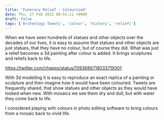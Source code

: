 ```yaml
---
title: 'Funerary Relief - Colourised'
date: Thu, 17 Feb 2022 08:51:11 +0000
draft: false
tags: ['Archeology Tweets', 'colour', 'history', 'reliefs']
---
```


When we have seen hundreds of statues and other objects over the decades of our lives, it is easy to assume that statues and other objects are just statues, that they have no colour, but of course they did. What was just a relief becomes a 3d painting after colour is added. It brings sculptures and reliefs back to life.

https://twitter.com/chapps/status/1393686718033719301

With 3d modelling it is easy to reproduce an exact replica of a painting or sculpture and then imagine how it would have been colouried. Tweets are frequently shared, that show statues and other objects as they would have looked when new. With mosaics we see them dry and dull, but with water they come back to life.

I considered playing with colours in photo editing software to bring colours from a mosaic back to vivid life.